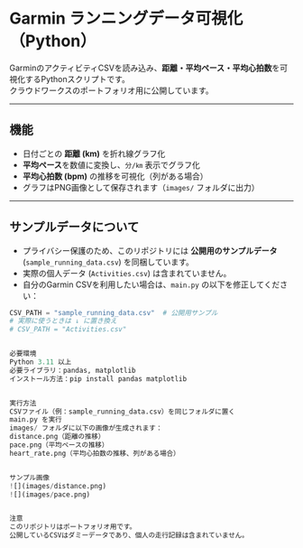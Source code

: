 # Garmin ランニングデータ可視化（Python）

GarminのアクティビティCSVを読み込み、**距離・平均ペース・平均心拍数**を可視化するPythonスクリプトです。  
クラウドワークスのポートフォリオ用に公開しています。

---

## 機能
- 日付ごとの **距離 (km)** を折れ線グラフ化  
- **平均ペース**を数値に変換し、`分/㎞` 表示でグラフ化  
- **平均心拍数 (bpm)** の推移を可視化（列がある場合）  
- グラフはPNG画像として保存されます（`images/` フォルダに出力）

---

## サンプルデータについて
- プライバシー保護のため、このリポジトリには **公開用のサンプルデータ** (`sample_running_data.csv`) を同梱しています。  
- 実際の個人データ (`Activities.csv`) は含まれていません。  
- 自分のGarmin CSVを利用したい場合は、`main.py` の以下を修正してください：

```python
CSV_PATH = "sample_running_data.csv"  # 公開用サンプル
# 実際に使うときは ↓ に置き換え
# CSV_PATH = "Activities.csv"


必要環境
Python 3.11 以上
必要ライブラリ：pandas, matplotlib
インストール方法：pip install pandas matplotlib


実行方法
CSVファイル（例：sample_running_data.csv）を同じフォルダに置く
main.py を実行
images/ フォルダに以下の画像が生成されます：
distance.png（距離の推移）
pace.png（平均ペースの推移）
heart_rate.png（平均心拍数の推移、列がある場合）


サンプル画像
![](images/distance.png)  
![](images/pace.png)


注意
このリポジトリはポートフォリオ用です。
公開しているCSVはダミーデータであり、個人の走行記録は含まれていません。


